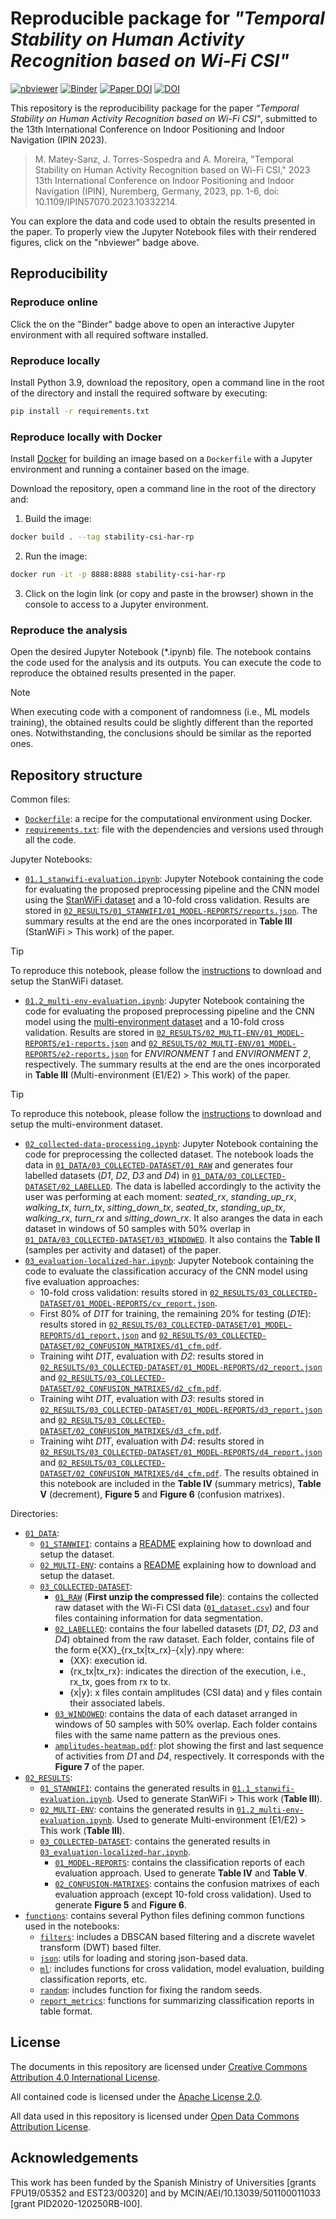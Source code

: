 # Reproducible package for _"Temporal Stability on Human Activity Recognition based on Wi-Fi CSI"_

[![nbviewer](https://raw.githubusercontent.com/jupyter/design/master/logos/Badges/nbviewer_badge.svg)](https://nbviewer.org/github/GeoTecINIT/stability-csi-har/)
[![Binder](https://mybinder.org/badge_logo.svg)](https://mybinder.org/v2/zenodo/10.5281/zenodo.7991716/)
[![Paper DOI](https://img.shields.io/badge/Paper%20DOI-10.1109%2FIPIN57070.2023.10332214__28-yellow.svg)](https://doi.org/10.1109/IPIN57070.2023.10332214)
[![DOI](https://zenodo.org/badge/DOI/10.5281/zenodo.7991716.svg)](https://doi.org/10.5281/zenodo.7991716)


This repository is the reproducibility package for the paper _“Temporal Stability on Human Activity Recognition based on Wi-Fi CSI"_, submitted to the 13th International Conference on Indoor Positioning and Indoor Navigation (IPIN 2023).

> M. Matey-Sanz, J. Torres-Sospedra and A. Moreira, "Temporal Stability on Human Activity Recognition based on Wi-Fi CSI," 2023 13th International Conference on Indoor Positioning and Indoor Navigation (IPIN), Nuremberg, Germany, 2023, pp. 1-6, doi: 10.1109/IPIN57070.2023.10332214.

You can explore the data and code used to obtain the results presented in the paper. To properly view the Jupyter Notebook files with their rendered figures, click on the "nbviewer" badge above.

## Reproducibility 

### Reproduce online 

Click the on the "Binder" badge above to open an interactive Jupyter environment with all required software installed.

### Reproduce locally
Install Python 3.9, download the repository, open a command line in the root of the directory and install the required software by executing:

```bash
pip install -r requirements.txt
```

### Reproduce locally with Docker
Install [Docker](https://www.docker.com) for building an image based on a `Dockerfile` with a Jupyter environment and running a container based on the image.

Download the repository, open a command line in the root of the directory and:

1. Build the image:

```bash
docker build . --tag stability-csi-har-rp
```

2. Run the image:

```bash
docker run -it -p 8888:8888 stability-csi-har-rp
```

3. Click on the login link (or copy and paste in the browser) shown in the console to access to a Jupyter environment.

### Reproduce the analysis
Open the desired Jupyter Notebook (*.ipynb) file. The notebook contains the code used for the analysis and its outputs. You can execute the code to reproduce the obtained results presented in the paper.

> [!NOTE]
> When executing code with a component of randomness (i.e., ML models training), the obtained results could be slightly different than the reported ones. Notwithstanding, the conclusions should be similar as the reported ones.


## Repository structure

Common files:
- [`Dockerfile`](./Dockerfile): a recipe for the computational environment using Docker.
- [`requirements.txt`](./requirements.txt): file with the dependencies and versions used through all the code.


Jupyter Notebooks:

- [`01.1_stanwifi-evaluation.ipynb`](./01.1_stanwifi-evaluation.ipynb): Jupyter Notebook containing the code for evaluating the proposed preprocessing pipeline and the CNN model using the [StanWiFi dataset](https://github.com/ermongroup/Wifi_Activity_Recognition) and a 10-fold cross validation. Results are stored in [`02_RESULTS/01_STANWIFI/01_MODEL-REPORTS/reports.json`](./02_RESULTS/01_STANWIFI/01_MODEL-REPORTS/reportS.json). The summary results at the end are the ones incorporated in **Table III** (StanWiFi > This work) of the paper.
> [!TIP]
> To reproduce this notebook, please follow the [instructions](./01_DATA/01_STANWIFI/README.md) to download and setup the StanWiFi dataset.
- [`01.2_multi-env-evaluation.ipynb`](./01.2_multi-env-evaluation.ipynb): Jupyter Notebook containing the code for evaluating the proposed preprocessing pipeline and the CNN model using the [multi-environment dataset](https://doi.org/10.1016/J.DIB.2020.106534) and a 10-fold cross validation. Results are stored in [`02_RESULTS/02_MULTI-ENV/01_MODEL-REPORTS/e1-reports.json`](./02_RESULTS/02_MULTI-ENV/01_MODEL-REPORTS/e1-reports.json) and [`02_RESULTS/02_MULTI-ENV/01_MODEL-REPORTS/e2-reports.json`](./02_RESULTS/02_MULTI-ENV/01_MODEL-REPORTS/e2-reports.json) for _ENVIRONMENT 1_ and _ENVIRONMENT 2_, respectively. The summary results at the end are the ones incorporated in **Table III** (Multi-environment (E1/E2) > This work) of the paper.
  
> [!TIP]
> To reproduce this notebook, please follow the [instructions](./01_DATA/01_MULTI-ENV/README.md) to download and setup the multi-environment dataset.
  
- [`02_collected-data-processing.ipynb`](./02_collected-data-processing.ipynb): Jupyter Notebook containing the code for preprocessing the collected dataset. The notebook loads the data in [`01_DATA/03_COLLECTED-DATASET/01_RAW`](./01_DATA/03_COLLECTED-DATASET/01_RAW) and generates four labelled datasets (_D1_, _D2_, _D3_ and _D4_) in [`01_DATA/03_COLLECTED-DATASET/02_LABELLED`](./01_DATA/03_COLLECTED-DATASET/02_LABELLED). The data is labelled accordingly to the activity the user was performing at each moment: _seated_rx_, _standing_up_rx_, _walking_tx_, _turn_tx_, _sitting_down_tx_, _seated_tx_, _standing_up_tx_, _walking_rx_, _turn_rx_ and _sitting_down_rx_. It also aranges the data in each dataset in windows of 50 samples with 50% overlap in [`01_DATA/03_COLLECTED-DATASET/03_WINDOWED`](./01_DATA/03_COLLECTED-DATASET/03_WINDOWED). It also contains the **Table II** (samples per activity and dataset) of the paper.
- [`03_evaluation-localized-har.ipynb`](./03_evaluation-localized-har.ipynb): Jupyter Notebook containing the code to evaluate the classification accuracy of the CNN model using five evaluation approaches:
  - 10-fold cross validation: results stored in [`02_RESULTS/03_COLLECTED-DATASET/01_MODEL-REPORTS/cv_report.json`](./02_RESULTS/03_COLLECTED-DATASET/01_MODEL-REPORTS/cv_report.json).
  - First 80% of _D1T_ for training, the remaining 20% for testing (_D1E_): results stored in [`02_RESULTS/03_COLLECTED-DATASET/01_MODEL-REPORTS/d1_report.json`](./02_RESULTS/03_COLLECTED-DATASET/01_MODEL-REPORTS/d1_report.json) and [`02_RESULTS/03_COLLECTED-DATASET/02_CONFUSION_MATRIXES/d1_cfm.pdf`](./02_RESULTS/03_COLLECTED-DATASET/02_CONFUSION_MATRIXES/d1_cfm.pdf).
  - Training wiht _D1T_, evaluation with _D2_: results stored in [`02_RESULTS/03_COLLECTED-DATASET/01_MODEL-REPORTS/d2_report.json`](./02_RESULTS/03_COLLECTED-DATASET/01_MODEL-REPORTS/d2_report.json) and [`02_RESULTS/03_COLLECTED-DATASET/02_CONFUSION_MATRIXES/d2_cfm.pdf`](./02_RESULTS/03_COLLECTED-DATASET/02_CONFUSION_MATRIXES/d2_cfm.pdf).
  - Training wiht _D1T_, evaluation with _D3_: results stored in [`02_RESULTS/03_COLLECTED-DATASET/01_MODEL-REPORTS/d3_report.json`](./02_RESULTS/03_COLLECTED-DATASET/01_MODEL-REPORTS/d3_report.json) and [`02_RESULTS/03_COLLECTED-DATASET/02_CONFUSION_MATRIXES/d3_cfm.pdf`](./02_RESULTS/03_COLLECTED-DATASET/02_CONFUSION_MATRIXES/d3_cfm.pdf).
  - Training wiht _D1T_, evaluation with _D4_: results stored in [`02_RESULTS/03_COLLECTED-DATASET/01_MODEL-REPORTS/d4_report.json`](./02_RESULTS/03_COLLECTED-DATASET/01_MODEL-REPORTS/d4_report.json) and [`02_RESULTS/03_COLLECTED-DATASET/02_CONFUSION_MATRIXES/d4_cfm.pdf`](./02_RESULTS/03_COLLECTED-DATASET/02_CONFUSION_MATRIXES/d4_cfm.pdf).
  The results obtained in this notebook are included in the **Table IV** (summary metrics), **Table V** (decrement), **Figure 5** and **Figure 6** (confusion matrixes).


Directories:

- [`01_DATA`](./01_DATA): 
  - [`01_STANWIFI`](./01_DATA/01_STANWIFI): contains a [README](./01_DATA/01_STANWIFI/README.md) explaining how to download and setup the dataset.
  - [`02_MULTI-ENV`](./01_DATA/02_MULTI-ENV): contains a [README](./01_DATA/02_MULTI-ENV/README.md) explaining how to download and setup the dataset.
  - [`03_COLLECTED-DATASET`](./01_DATA/03_COLLECTED-DATASET):
    - [`01_RAW`](./01_DATA/03_COLLECTED-DATASET/01_RAW) (**First unzip the compressed file**): contains the collected raw dataset with the Wi-Fi CSI data ([`01_dataset.csv`](./01_DATA/03_COLLECTED-DATASET/01_RAW/01_dataset.csv)) and four files containing information for data segmentation. 
    - [`02_LABELLED`](./01_DATA/03_COLLECTED-DATASET/02_LABELLED): contains the four labelled datasets (_D1_, _D2_, _D3_ and _D4_) obtained from the raw dataset. Each folder, contains file of the form e{XX}_{rx_tx|tx_rx}-{x|y}.npy where:
      - {XX}: execution id.
      - {rx_tx|tx_rx}: indicates the direction of the execution, i.e., rx_tx, goes from rx to tx.
      - {x|y}: x files contain amplitudes (CSI data) and y files contain their associated labels.
    - [`03_WINDOWED`](./01_DATA/03_COLLECTED-DATASET/03_WINDOWED): contains the data of each dataset arranged in windows of 50 samples with 50% overlap. Each folder contains files with the same name pattern as the previous ones.
    - [`amplitudes-heatmap.pdf`](./01_DATA/03_COLLECTED-DATASET/amplitudes-heatmap.pdf): plot showing the first and last sequence of activities from _D1_ and _D4_, respectively. It corresponds with the **Figure 7** of the paper.
- [`02_RESULTS`](./02_RESULTS): 
  - [`01_STANWIFI`](./02_RESULTS/01_STANWIFI): contains the generated results in [`01.1_stanwifi-evaluation.ipynb`](./01.1_stanwifi-evaluation.ipynb). Used to generate StanWiFi > This work (**Table III**). 
  - [`02_MULTI-ENV`](./02_RESULTS/02_MULTI-ENV): contains the generated results in [`01.2_multi-env-evaluation.ipynb`](./01.2_multi-env-evaluation.ipynb). Used to generate Multi-environment (E1/E2) > This work (**Table III**). 
  - [`03_COLLECTED-DATASET`](./02_RESULTS/03_COLLECTED-DATASET): contains the generated results in [`03_evaluation-localized-har.ipynb`](./03_evaluation-localized-har.ipynb).
    - [`01_MODEL-REPORTS`](./02_RESULTS/03_COLLECTED-DATASET/01_MODEL-REPORTS): contains the classification reports of each evaluation approach. Used to generate **Table IV** and **Table V**.
    - [`02_CONFUSION-MATRIXES`](./02_RESULTS/03_COLLECTED-DATASET/02_CONFUSION-MATRIXES): contains the confusion matrixes of each evaluation approach (except 10-fold cross validation). Used to generate **Figure 5** and **Figure 6**.
- [`functions`](./functions): contains several Python files defining common functions used in the notebooks:
  - [`filters`](./functions/filters): includes a DBSCAN based filtering and a discrete wavelet transform (DWT) based filter.
  - [`json`](./functions/json): utils for loading and storing json-based data.
  - [`ml`](./functions/ml): includes functions for cross validation, model evaluation, building classification reports, etc.
  - [`random`](./functions/random): includes function for fixing the random seeds.
  - [`report_metrics`](./functions/report_metrics): functions for summarizing classification reports in table format.


## License 
The documents in this repository are licensed under [Creative Commons Attribution 4.0 International License](https://creativecommons.org/licenses/by/4.0/).

All contained code is licensed under the [Apache License 2.0](./LICENSE).

All data used in this repository is licensed under [Open Data Commons Attribution License](http://opendatacommons.org/licenses/by/1.0/).

## Acknowledgements

This work has been funded by the Spanish Ministry of Universities [grants FPU19/05352 and EST23/00320] and by MCIN/AEI/10.13039/501100011033 [grant PID2020-120250RB-I00].
